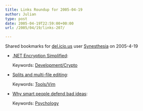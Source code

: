 ```yaml
---
title: Links Roundup for 2005-04-19
author: Julian
type: post
date: 2005-04-19T22:59:00+00:00
url: /2005/04/19/links-207/

---
```

Shared bookmarks for [del.icio.us][1] user  [Synesthesia][2] on 2005-4-19

  * [.NET Encryption Simplified][3]:
   
    Keywords: [Development/Crypto][4]
  * [Splits and multi-file editing][5]:
   
    Keywords: [Tools/Vim][6]
  * [Why smart people defend bad ideas][7]:
   
    Keywords: [Psychology][8]

 [1]: http://del.icio.us/
 [2]: http://del.icio.us/synesthesia
 [3]: http://www.codeproject.com/useritems/SimpleEncryption.asp "http://www.codeproject.com/useritems/SimpleEncryption.asp"
 [4]: http://del.icio.us/synesthesia/Development/Crypto
 [5]: http://www.jmcpherson.org/windows.html "http://www.jmcpherson.org/windows.html"
 [6]: http://del.icio.us/synesthesia/Tools/Vim
 [7]: http://www.scottberkun.com/essays/essay40.htm "http://www.scottberkun.com/essays/essay40.htm"
 [8]: http://del.icio.us/synesthesia/Psychology